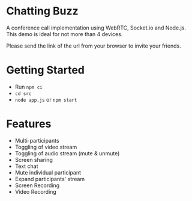 # Chatting Buzz
A conference call implementation using WebRTC, Socket.io and Node.js. This demo is ideal for not more than 4 devices.


Please send the link of the url from your browser to invite your friends.


# Getting Started
- Run `npm ci`
- `cd src`
- `node app.js` or `npm start`


# Features
- Multi-participants
- Toggling of video stream
- Toggling of audio stream (mute & unmute)
- Screen sharing
- Text chat
- Mute individual participant
- Expand participants' stream
- Screen Recording
- Video Recording

